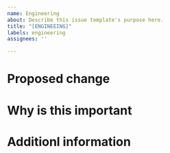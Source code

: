 ```yaml
---
name: Engineering
about: Describe this issue template's purpose here.
title: "[ENGINEEING]"
labels: engineering
assignees: ''

---
```


# Proposed change

# Why is this important

# Additionl information